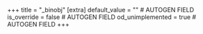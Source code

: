 +++
title = "_binobj"
[extra]
default_value = "" # AUTOGEN FIELD
is_override = false # AUTOGEN FIELD
od_unimplemented = true # AUTOGEN FIELD
+++